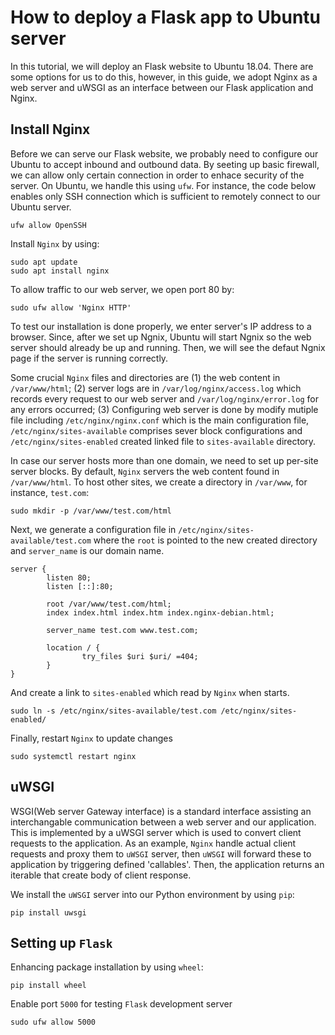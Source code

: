 # How to deploy a Flask app to Ubuntu server
In this tutorial, we will deploy an Flask website to Ubuntu 18.04. There are some options for us to do this, however, in this guide, we adopt Nginx as a web server and uWSGI as an interface between our Flask application and Nginx.

## Install Nginx
Before we can serve our Flask website, we probably need to configure our Ubuntu to accept inbound and outbound data. By seeting up basic firewall, we can allow only certain connection in order to enhace security of the server. On Ubuntu, we handle this using `ufw`. For instance, the code below enables only SSH connection which is sufficient to remotely connect to our Ubuntu server. 

```
ufw allow OpenSSH
```
Install `Nginx` by using:

```
sudo apt update
sudo apt install nginx
```

To allow traffic to our web server, we open port 80 by:

```
sudo ufw allow 'Nginx HTTP'
```
To test our installation is done properly, we enter server's IP address to a browser. Since, after we set up Ngnix, Ubuntu will start Ngnix so the web server should already be up and running. Then, we will see the defaut Ngnix page if the server is running correctly.

Some crucial `Nginx` files and directories are (1) the web content in `/var/www/html`; (2) server logs are in `/var/log/nginx/access.log` which records every request to our web server and `/var/log/nginx/error.log` for any errors occurred; (3) Configuring web server is done by modify mutiple file including `/etc/nginx/nginx.conf` which is the main configuration file, `/etc/nginx/sites-available` comprises sever block configurations and `/etc/nginx/sites-enabled` created linked file to `sites-available` directory.

In case our server hosts more than one domain, we need to set up per-site server blocks. By default, `Nginx` servers the web content found in `/var/www/html`. To host other sites, we create a directory in `/var/www`, for instance, `test.com`:
```
sudo mkdir -p /var/www/test.com/html
``` 
Next, we generate a configuration file in `/etc/nginx/sites-available/test.com` where the `root` is pointed to the new created directory and `server_name` is our domain name.

```
server {
        listen 80;
        listen [::]:80;

        root /var/www/test.com/html;
        index index.html index.htm index.nginx-debian.html;

        server_name test.com www.test.com;

        location / {
                try_files $uri $uri/ =404;
        }
}
```
And create a link to `sites-enabled` which read by `Nginx` when starts.

```
sudo ln -s /etc/nginx/sites-available/test.com /etc/nginx/sites-enabled/
```

Finally, restart `Nginx` to update changes

```
sudo systemctl restart nginx
```

## uWSGI
WSGI(Web server Gateway interface) is a standard interface assisting an interchangable communication between a web server and our application. This is implemented by a uWSGI server which is used to convert client requests to the application. As an example, `Nginx` handle actual client requests and proxy them to `uWSGI` server, then `uWSGI` will forward these to application by triggering defined 'callables'. Then, the application returns an iterable that create body of client response.

We install the `uWSGI` server into our Python environment by using `pip`:

```
pip install uwsgi
```

## Setting up `Flask`
Enhancing package installation by using `wheel`:

```
pip install wheel
```

Enable port `5000` for testing `Flask` development server

```
sudo ufw allow 5000
```


